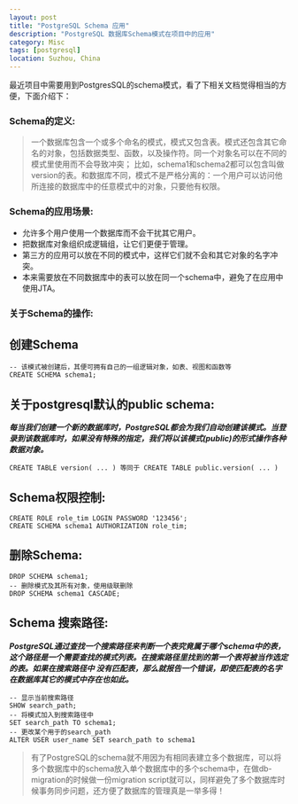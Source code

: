 ```yaml
---
layout: post
title: "PostgreSQL Schema 应用"
description: "PostgreSQL 数据库Schema模式在项目中的应用"
category: Misc
tags: [postgresql]
location: Suzhou, China
---
```


最近项目中需要用到PostgresSQL的schema模式，看了下相关文档觉得相当的方便，下面介绍下：

### Schema的定义:

> 一个数据库包含一个或多个命名的模式，模式又包含表。模式还包含其它命名的对象，包括数据类型、函数，以及操作符。同一个对象名可以在不同的模式里使用而不会导致冲突； 比如，schema1和schema2都可以包含叫做version的表。和数据库不同，模式不是严格分离的：一个用户可以访问他所连接的数据库中的任意模式中的对象，只要他有权限。

### Schema的应用场景:

- 允许多个用户使用一个数据库而不会干扰其它用户。
- 把数据库对象组织成逻辑组，让它们更便于管理。
- 第三方的应用可以放在不同的模式中，这样它们就不会和其它对象的名字冲突。
- 本来需要放在不同数据库中的表可以放在同一个schema中，避免了在应用中使用JTA。

### 关于Schema的操作:

## 创建Schema

    -- 该模式被创建后，其便可拥有自己的一组逻辑对象，如表、视图和函数等
    CREATE SCHEMA schema1;

## 关于postgresql默认的public schema:

_**每当我们创建一个新的数据库时，PostgreSQL都会为我们自动创建该模式。当登录到该数据库时，如果没有特殊的指定，我们将以该模式(public)的形式操作各种数据对象。**_

    CREATE TABLE version( ... ) 等同于 CREATE TABLE public.version( ... )

## Schema权限控制:

    CREATE ROLE role_tim LOGIN PASSWORD '123456';
    CREATE SCHEMA schema1 AUTHORIZATION role_tim;

## 删除Schema:

    DROP SCHEMA schema1;
    -- 删除模式及其所有对象，使用级联删除
    DROP SCHEMA schema1 CASCADE;

## Schema 搜索路径:

_**PostgreSQL通过查找一个搜索路径来判断一个表究竟属于哪个schema中的表，这个路径是一个需要查找的模式列表。在搜索路径里找到的第一个表将被当作选定的表。如果在搜索路径中 没有匹配表，那么就报告一个错误，即使匹配表的名字在数据库其它的模式中存在也如此。**_

    -- 显示当前搜索路径
    SHOW search_path;
    -- 将模式加入到搜索路径中
    SET search_path TO schema1;
    -- 更改某个用于的search_path
    ALTER USER user_name SET search_path to schema1

> 有了PostgreSQL的schema就不用因为有相同表建立多个数据库，可以将多个数据库中的schema放入单个数据库中的多个schema中，在做db-migration的时候做一份migration script就可以，同样避免了多个数据库时候事务同步问题，还方便了数据库的管理真是一举多得！

